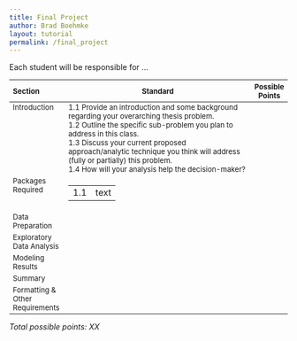 ```yaml
---
title: Final Project
author: Brad Boehmke
layout: tutorial
permalink: /final_project
---
```


Each student will be responsible for ...




<div id="final-project-rubric" class="section level1" style="width: 100%;">
<table style="font-size:13px;">
<col width="20%">
<col width="70%">
<col width="10%">
<thead>
<tr class="header">
<th align="left">Section</th>
<th align="center">Standard</th>
<th align="center">Possible Points</th>
</tr>
</thead>
<tbody>
<tr class="odd">
<td align="left" valign="top">Introduction </td>
<td align="left" valign="top">1.1 Provide an introduction and some background regarding your overarching thesis problem. <br> 1.2 Outline the specific sub-problem you plan to address in this class. <br> 1.3 Discuss your current proposed approach/analytic technique you think will address (fully or partially) this problem. <br> 1.4 How will your analysis help the decision-maker? </td>
<td align="left" valign="top"> </td>
</tr>
<tr class="even">
<td align="left" valign="top">Packages Required </td>
<td align="left" valign="top">
  <table> 
    <tr>
    <td>1.1 </td>
    <td>text </td>
    </tr>
  </table>
  </td>
<td align="left" valign="top"> </td>
</tr>
<tr class="odd">
<td align="left" valign="top">Data Preparation </td>
<td align="left" valign="top"> </td>
<td align="left" valign="top"> </td>
</tr>
<tr class="even">
<td align="left" valign="top">Exploratory Data Analysis </td>
<td align="left" valign="top"> </td>
<td align="left" valign="top"> </td>
</tr>
<tr class="odd">
<td align="left" valign="top">Modeling Results </td>
<td align="left" valign="top"> </td>
<td align="left" valign="top"> </td>
</tr>
<tr class="even">
<td align="left" valign="top">Summary </td>
<td align="left" valign="top"> </td>
<td align="left" valign="top"> </td>
</tr>
<tr class="odd">
<td align="left" valign="top">Formatting & Other Requirements </td>
<td align="left" valign="top"> </td>
<td align="left" valign="top"> </td>
</tr>
</tbody>
</table>
<p><em>Total possible points: XX</em></p>
</div>

